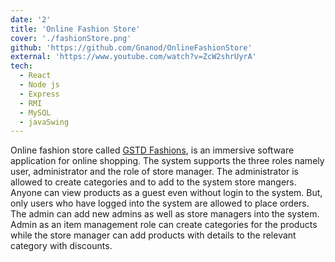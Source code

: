 ```yaml
---
date: '2'
title: 'Online Fashion Store'
cover: './fashionStore.png'
github: 'https://github.com/Gnanod/OnlineFashionStore'
external: 'https://www.youtube.com/watch?v=ZcW2shrUyrA'
tech:
  - React
  - Node js
  - Express
  - RMI
  - MySQL
  - javaSwing
---
```


Online fashion store called [GSTD Fashions]('https://www.youtube.com/watch?v=ZcW2shrUyrA'), is an immersive software application for online shopping. The system supports the three roles namely user, administrator and the role of store manager. The administrator is allowed to create categories and to add to the system store mangers. Anyone can view products as a guest even without login to the system. But, only users who have logged into the system are allowed to place orders. The admin can add new admins as well as store managers into the system. Admin as an item management role can create categories for the products while the store manager can add products with details to the relevant category with discounts.
